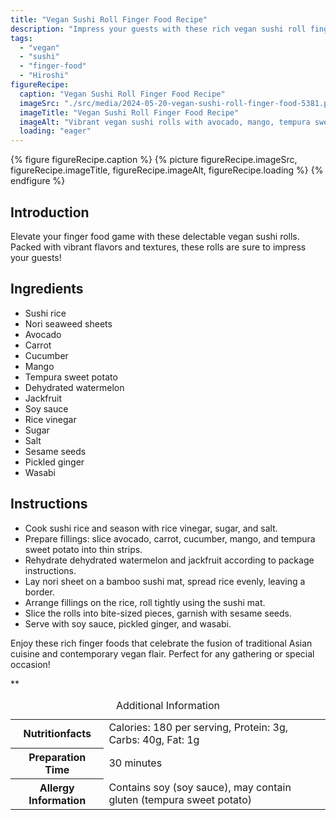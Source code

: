 ```yaml
---
title: "Vegan Sushi Roll Finger Food Recipe"
description: "Impress your guests with these rich vegan sushi roll finger foods. Bursting with flavors and colors, these rolls are perfect for any gathering or special occasion."
tags:
  - "vegan"
  - "sushi"
  - "finger-food"
  - "Hiroshi"
figureRecipe: 
  caption: "Vegan Sushi Roll Finger Food Recipe"
  imageSrc: "./src/media/2024-05-20-vegan-sushi-roll-finger-food-5381.png"
  imageTitle: "Vegan Sushi Roll Finger Food Recipe"
  imageAlt: "Vibrant vegan sushi rolls with avocado, mango, tempura sweet potato, and more, elegantly arranged on a minimalist table setting."
  loading: "eager"
---
```


{% figure figureRecipe.caption %}
{% picture figureRecipe.imageSrc, figureRecipe.imageTitle, figureRecipe.imageAlt, figureRecipe.loading %}
{% endfigure %}

## Introduction

Elevate your finger food game with these delectable vegan sushi rolls. Packed with vibrant flavors and textures, these rolls are sure to impress your guests!

## Ingredients

- Sushi rice
- Nori seaweed sheets
- Avocado
- Carrot
- Cucumber
- Mango
- Tempura sweet potato
- Dehydrated watermelon
- Jackfruit
- Soy sauce
- Rice vinegar
- Sugar
- Salt
- Sesame seeds
- Pickled ginger
- Wasabi


## Instructions

- Cook sushi rice and season with rice vinegar, sugar, and salt.
- Prepare fillings: slice avocado, carrot, cucumber, mango, and tempura sweet potato into thin strips.
- Rehydrate dehydrated watermelon and jackfruit according to package instructions.
- Lay nori sheet on a bamboo sushi mat, spread rice evenly, leaving a border.
- Arrange fillings on the rice, roll tightly using the sushi mat.
- Slice the rolls into bite-sized pieces, garnish with sesame seeds.
- Serve with soy sauce, pickled ginger, and wasabi.


Enjoy these rich finger foods that celebrate the fusion of traditional Asian cuisine and contemporary vegan flair. Perfect for any gathering or special occasion!

**

<table><caption class='sr-only'>Additional Information</caption><tr><th>Nutritionfacts</th><td>Calories: 180 per serving, Protein: 3g, Carbs: 40g, Fat: 1g&nbsp;</td></tr><tr><th>Preparation Time</th><td>30 minutes&nbsp;</td></tr><tr><th>Allergy Information</th><td>Contains soy (soy sauce), may contain gluten (tempura sweet potato)&nbsp;</td></tr></table>

